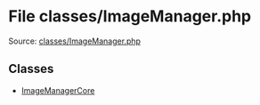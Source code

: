 File classes/ImageManager.php
=========

Source: [classes/ImageManager.php](https://github.com/PrestaShop/PrestaShop/blob/1.5.4.0/classes/ImageManager.php)


Classes
-------

* [ImageManagerCore](class.ImageManagerCore.md)

